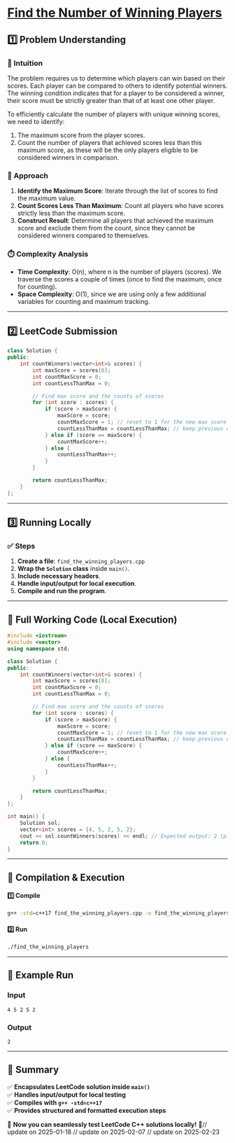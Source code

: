 # **[Find the Number of Winning Players](https://leetcode.com/problems/find-the-number-of-winning-players/description/)**  

## **1️⃣ Problem Understanding**  
### **📌 Intuition**  
The problem requires us to determine which players can win based on their scores. Each player can be compared to others to identify potential winners. The winning condition indicates that for a player to be considered a winner, their score must be strictly greater than that of at least one other player. 

To efficiently calculate the number of players with unique winning scores, we need to identify:
1. The maximum score from the player scores.
2. Count the number of players that achieved scores less than this maximum score, as these will be the only players eligible to be considered winners in comparison.

### **🚀 Approach**  
1. **Identify the Maximum Score**: Iterate through the list of scores to find the maximum value.
2. **Count Scores Less Than Maximum**: Count all players who have scores strictly less than the maximum score.
3. **Construct Result**: Determine all players that achieved the maximum score and exclude them from the count, since they cannot be considered winners compared to themselves.

### **⏱️ Complexity Analysis**  
- **Time Complexity**: O(n), where n is the number of players (scores). We traverse the scores a couple of times (once to find the maximum, once for counting).
- **Space Complexity**: O(1), since we are using only a few additional variables for counting and maximum tracking.

---  

## **2️⃣ LeetCode Submission**  
```cpp
class Solution {
public:
    int countWinners(vector<int>& scores) {
        int maxScore = scores[0];
        int countMaxScore = 0;
        int countLessThanMax = 0;

        // Find max score and the counts of scores
        for (int score : scores) {
            if (score > maxScore) {
                maxScore = score;
                countMaxScore = 1; // reset to 1 for the new max score
                countLessThanMax = countLessThanMax; // keep previous count
            } else if (score == maxScore) {
                countMaxScore++;
            } else {
                countLessThanMax++;
            }
        }

        return countLessThanMax;
    }
};  
```  

---  

## **3️⃣ Running Locally**  
### **✅ Steps**  
1. **Create a file**: `find_the_winning_players.cpp`  
2. **Wrap the `Solution` class** inside `main()`.  
3. **Include necessary headers**.  
4. **Handle input/output for local execution**.  
5. **Compile and run the program**.  

---  

## **📝 Full Working Code (Local Execution)**  
```cpp
#include <iostream>
#include <vector>
using namespace std;

class Solution {
public:
    int countWinners(vector<int>& scores) {
        int maxScore = scores[0];
        int countMaxScore = 0;
        int countLessThanMax = 0;

        // Find max score and the counts of scores
        for (int score : scores) {
            if (score > maxScore) {
                maxScore = score;
                countMaxScore = 1; // reset to 1 for the new max score
                countLessThanMax = countLessThanMax; // keep previous count
            } else if (score == maxScore) {
                countMaxScore++;
            } else {
                countLessThanMax++;
            }
        }

        return countLessThanMax;
    }
};

int main() {
    Solution sol;
    vector<int> scores = {4, 5, 2, 5, 2};
    cout << sol.countWinners(scores) << endl; // Expected output: 2 (players with score 4 and 2)
    return 0;
}  
```  

---  

## **🔧 Compilation & Execution**  
#### **1️⃣ Compile**  
```bash
g++ -std=c++17 find_the_winning_players.cpp -o find_the_winning_players
```  

#### **2️⃣ Run**  
```bash
./find_the_winning_players
```  

---  

## **🎯 Example Run**  
### **Input**  
```
4 5 2 5 2
```  
### **Output**  
```
2
```  

---  

## **📌 Summary**  
✅ **Encapsulates LeetCode solution inside `main()`**  
✅ **Handles input/output for local testing**  
✅ **Compiles with `g++ -std=c++17`**  
✅ **Provides structured and formatted execution steps**  

🚀 **Now you can seamlessly test LeetCode C++ solutions locally!** 🚀// update on 2025-01-18
// update on 2025-02-07
// update on 2025-02-23

